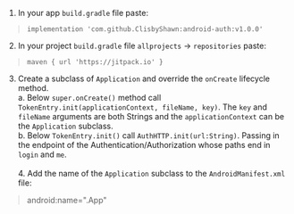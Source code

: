 1. In your app `build.gradle` file paste:
>`implementation 'com.github.ClisbyShawn:android-auth:v1.0.0'`

2. In your project `build.gradle` file `allprojects` -> `repositories` paste:
> `maven { url 'https://jitpack.io' }`

3. Create a subclass of `Application` and override the `onCreate` lifecycle method.
  <br>a. Below `super.onCreate()` method call `TokenEntry.init(applicationContext, fileName, key)`. The `key` and `fileName` arguments are both Strings and the `applicationContext` can be the `Application` subclass.
  <br>b. Below `TokenEntry.init()` call `AuthHTTP.init(url:String)`. Passing in the endpoint of the Authentication/Authorization whose paths end in `login` and `me`.
<br><br>4. Add the name of the `Application` subclass to the `AndroidManifest.xml` file:
> android:name=".App"

